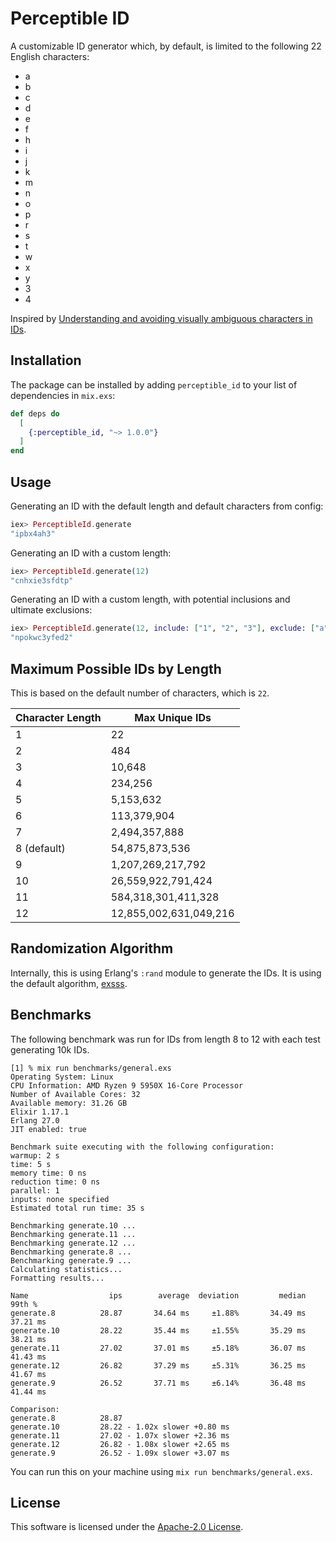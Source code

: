 # Perceptible ID

A customizable ID generator which, by default, is limited to the following 22 English characters:

* a
* b
* c
* d
* e
* f
* h
* i
* j
* k
* m
* n
* o
* p
* r
* s
* t
* w
* x
* y
* 3
* 4

Inspired by [Understanding and avoiding visually ambiguous characters in IDs](https://gajus.com/blog/avoiding-visually-ambiguous-characters-in-ids#visually-unambiguous-dictionary).

## Installation

The package can be installed by adding `perceptible_id` to your list
of dependencies in `mix.exs`:

```elixir
def deps do
  [
    {:perceptible_id, "~> 1.0.0"}
  ]
end
```

## Usage

Generating an ID with the default length and default characters from config:

```elixir
iex> PerceptibleId.generate
"ipbx4ah3"
```

Generating an ID with a custom length:

```elixir
iex> PerceptibleId.generate(12)
"cnhxie3sfdtp"
```

Generating an ID with a custom length, with potential inclusions and
ultimate exclusions:

```elixir
iex> PerceptibleId.generate(12, include: ["1", "2", "3"], exclude: ["a", "b", "c"])
"npokwc3yfed2"
```

## Maximum Possible IDs by Length

This is based on the default number of characters, which is `22`.

| Character Length | Max Unique IDs         |
|------------------|------------------------|
| 1                | 22                     |
| 2                | 484                    |
| 3                | 10,648                 |
| 4                | 234,256                |
| 5                | 5,153,632              |
| 6                | 113,379,904            |
| 7                | 2,494,357,888          |
| 8 (default)      | 54,875,873,536         |
| 9                | 1,207,269,217,792      |
| 10               | 26,559,922,791,424     |
| 11               | 584,318,301,411,328    |
| 12               | 12,855,002,631,049,216 |

## Randomization Algorithm

Internally, this is using Erlang's `:rand` module to generate the
IDs. It is using the default algorithm, [exsss](https://www.erlang.org/doc/apps/stdlib/rand.html#default-algorithm).

## Benchmarks

The following benchmark was run for IDs from length 8 to 12 with each test generating 10k IDs.

```
[1] % mix run benchmarks/general.exs
Operating System: Linux
CPU Information: AMD Ryzen 9 5950X 16-Core Processor
Number of Available Cores: 32
Available memory: 31.26 GB
Elixir 1.17.1
Erlang 27.0
JIT enabled: true

Benchmark suite executing with the following configuration:
warmup: 2 s
time: 5 s
memory time: 0 ns
reduction time: 0 ns
parallel: 1
inputs: none specified
Estimated total run time: 35 s

Benchmarking generate.10 ...
Benchmarking generate.11 ...
Benchmarking generate.12 ...
Benchmarking generate.8 ...
Benchmarking generate.9 ...
Calculating statistics...
Formatting results...

Name                  ips        average  deviation         median         99th %
generate.8          28.87       34.64 ms     ±1.88%       34.49 ms       37.21 ms
generate.10         28.22       35.44 ms     ±1.55%       35.29 ms       38.21 ms
generate.11         27.02       37.01 ms     ±5.18%       36.07 ms       41.43 ms
generate.12         26.82       37.29 ms     ±5.31%       36.25 ms       41.67 ms
generate.9          26.52       37.71 ms     ±6.14%       36.48 ms       41.44 ms

Comparison:
generate.8          28.87
generate.10         28.22 - 1.02x slower +0.80 ms
generate.11         27.02 - 1.07x slower +2.36 ms
generate.12         26.82 - 1.08x slower +2.65 ms
generate.9          26.52 - 1.09x slower +3.07 ms
```

You can run this on your machine using `mix run benchmarks/general.exs`.

## License

This software is licensed under the [Apache-2.0 License](LICENSE).
